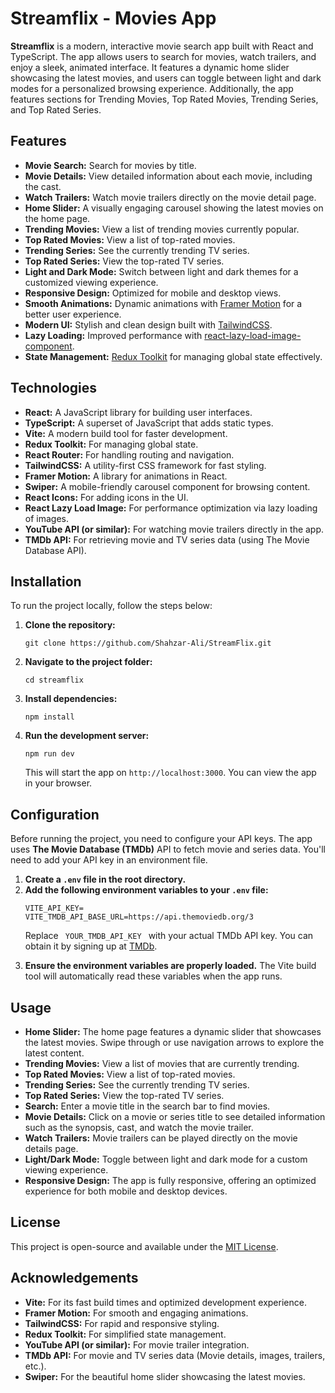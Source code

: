 <!DOCTYPE html>
<html lang="en">
<head>
    <meta charset="UTF-8">
    <meta name="viewport" content="width=device-width, initial-scale=1.0">

</head>
<body>

  <h1>Streamflix - Movies App</h1>

  <p><strong>Streamflix</strong> is a modern, interactive movie search app built with React and TypeScript. The app allows users to search for movies, watch trailers, and enjoy a sleek, animated interface. It features a dynamic home slider showcasing the latest movies, and users can toggle between light and dark modes for a personalized browsing experience. Additionally, the app features sections for Trending Movies, Top Rated Movies, Trending Series, and Top Rated Series.</p>

 

  <h2 id="features">Features</h2>
  <ul>
        <li><strong>Movie Search:</strong> Search for movies by title.</li>
        <li><strong>Movie Details:</strong> View detailed information about each movie, including the cast.</li>
        <li><strong>Watch Trailers:</strong> Watch movie trailers directly on the movie detail page.</li>
        <li><strong>Home Slider:</strong> A visually engaging carousel showing the latest movies on the home page.</li>
        <li><strong>Trending Movies:</strong> View a list of trending movies currently popular.</li>
        <li><strong>Top Rated Movies:</strong> View a list of top-rated movies.</li>
        <li><strong>Trending Series:</strong> See the currently trending TV series.</li>
        <li><strong>Top Rated Series:</strong> View the top-rated TV series.</li>
        <li><strong>Light and Dark Mode:</strong> Switch between light and dark themes for a customized viewing experience.</li>
        <li><strong>Responsive Design:</strong> Optimized for mobile and desktop views.</li>
        <li><strong>Smooth Animations:</strong> Dynamic animations with <a href="https://www.framer.com/motion/">Framer Motion</a> for a better user experience.</li>
        <li><strong>Modern UI:</strong> Stylish and clean design built with <a href="https://tailwindcss.com/">TailwindCSS</a>.</li>
        <li><strong>Lazy Loading:</strong> Improved performance with <a href="https://github.com/Aljullu/react-lazy-load-image-component">react-lazy-load-image-component</a>.</li>
        <li><strong>State Management:</strong> <a href="https://redux-toolkit.js.org/">Redux Toolkit</a> for managing global state effectively.</li>
    </ul>

  <h2 id="technologies">Technologies</h2>
    <ul>
        <li><strong>React:</strong> A JavaScript library for building user interfaces.</li>
        <li><strong>TypeScript:</strong> A superset of JavaScript that adds static types.</li>
        <li><strong>Vite:</strong> A modern build tool for faster development.</li>
        <li><strong>Redux Toolkit:</strong> For managing global state.</li>
        <li><strong>React Router:</strong> For handling routing and navigation.</li>
        <li><strong>TailwindCSS:</strong> A utility-first CSS framework for fast styling.</li>
        <li><strong>Framer Motion:</strong> A library for animations in React.</li>
        <li><strong>Swiper:</strong> A mobile-friendly carousel component for browsing content.</li>
        <li><strong>React Icons:</strong> For adding icons in the UI.</li>
        <li><strong>React Lazy Load Image:</strong> For performance optimization via lazy loading of images.</li>
        <li><strong>YouTube API (or similar):</strong> For watching movie trailers directly in the app.</li>
        <li><strong>TMDb API:</strong> For retrieving movie and TV series data (using The Movie Database API).</li>
    </ul>

  <h2 id="installation">Installation</h2>
    <p>To run the project locally, follow the steps below:</p>
  <ol>
        <li><strong>Clone the repository:</strong>
            <pre><code>git clone https://github.com/Shahzar-Ali/StreamFlix.git</code></pre>
        </li>
        <li><strong>Navigate to the project folder:</strong>
            <pre><code>cd streamflix</code></pre>
        </li>
        <li><strong>Install dependencies:</strong>
            <pre><code>npm install</code></pre>
        </li>
        <li><strong>Run the development server:</strong>
            <pre><code>npm run dev</code></pre>
            <p>This will start the app on <code>http://localhost:3000</code>. You can view the app in your browser.</p>
        </li>
    </ol>

  <h2 id="configuration">Configuration</h2>
    <p>Before running the project, you need to configure your API keys. The app uses <strong>The Movie Database (TMDb)</strong> API to fetch movie and series data. You'll need to add your API key in an environment file.</p>
  <ol>
        <li><strong>Create a <code>.env</code> file in the root directory.</strong></li>
        <li><strong>Add the following environment variables to your <code>.env</code> file:</strong>
            <pre><code>VITE_API_KEY=<YOUR_TMDB_API_KEY>
VITE_TMDB_API_BASE_URL=https://api.themoviedb.org/3</code></pre>
            <p>Replace <code> YOUR_TMDB_API_KEY </code> with your actual TMDb API key. You can obtain it by signing up at <a href="https://www.themoviedb.org/">TMDb</a>.</p>
        </li>
        <li><strong>Ensure the environment variables are properly loaded.</strong> The Vite build tool will automatically read these variables when the app runs.</li>
    </ol>

  <h2 id="usage">Usage</h2>
  <ul>
    <li><strong>Home Slider:</strong> The home page features a dynamic slider that showcases the latest movies. Swipe through or use navigation arrows to explore the latest content.</li>
      <li><strong>Trending Movies:</strong> View a list of movies that are currently trending.</li>
        <li><strong>Top Rated Movies:</strong> View a list of top-rated movies.</li>
        <li><strong>Trending Series:</strong> See the currently trending TV series.</li>
        <li><strong>Top Rated Series:</strong> View the top-rated TV series.</li>
        <li><strong>Search:</strong> Enter a movie title in the search bar to find movies.</li>
        <li><strong>Movie Details:</strong> Click on a movie or series title to see detailed information such as the synopsis, cast, and watch the movie trailer.</li>
        <li><strong>Watch Trailers:</strong> Movie trailers can be played directly on the movie details page.</li>
        <li><strong>Light/Dark Mode:</strong> Toggle between light and dark mode for a custom viewing experience.</li>
        <li><strong>Responsive Design:</strong> The app is fully responsive, offering an optimized experience for both mobile and desktop devices.</li>
  </ul>


  <h2 id="license">License</h2>
  <p>This project is open-source and available under the <a href="LICENSE">MIT License</a>.</p>

  <h2 id="acknowledgements">Acknowledgements</h2>
  <ul>
        <li><strong>Vite:</strong> For its fast build times and optimized development experience.</li>
        <li><strong>Framer Motion:</strong> For smooth and engaging animations.</li>
        <li><strong>TailwindCSS:</strong> For rapid and responsive styling.</li>
        <li><strong>Redux Toolkit:</strong> For simplified state management.</li>
        <li><strong>YouTube API (or similar):</strong> For movie trailer integration.</li>
        <li><strong>TMDb API:</strong> For movie and TV series data (Movie details, images, trailers, etc.).</li>
        <li><strong>Swiper:</strong> For the beautiful home slider showcasing the latest movies.</li>
    </ul>

</body>
</html>
